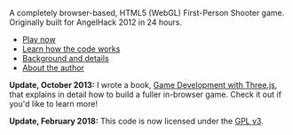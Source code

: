 A completely browser-based, HTML5 (WebGL) First-Person Shooter game. Originally built for AngelHack 2012 in 24 hours.

 - [Play now](http://icecreamyou.github.com/Nemesis/game.html)
 - [Learn how the code works](http://www.isaacsukin.com/news/2012/06/how-build-first-person-shooter-browser-threejs-and-webglhtml5-canvas)
 - [Background and details](http://icecreamyou.github.com/Nemesis/)
 - [About the author](http://www.isaacsukin.com/)

**Update, October 2013:** I wrote a book,
[Game Development with Three.js](http://www.packtpub.com/game-development-with-three-js/book),
that explains in detail how to build a fuller in-browser game.
Check it out if you'd like to learn more!

**Update, February 2018:** This code is now licensed under the [GPL v3](https://tldrlegal.com/license/gnu-general-public-license-v3-(gpl-3)#fulltext).
